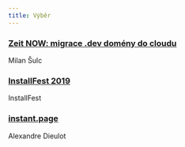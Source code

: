 ```yaml
---
title: Výběr
---
```


### [Zeit NOW: migrace .dev domény do cloudu](https://f3l1x.io/blog/2019/02/27/zeit-now-migrace-dev-domeny-do-cloudu/)
Milan Šulc

### [InstallFest 2019](https://installfest.cz/if19/stream)
InstallFest

### [instant.page](https://github.com/instantpage/instant.page)
Alexandre Dieulot
